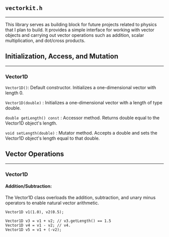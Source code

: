 ## `vectorkit.h`

---

This library serves as building block for future projects related to physics that
I plan to build. It provides a simple interface for working with vector objects and
carrying out vector operations such as addition, scalar multiplication, and dot/cross
products.

## Initialization, Access, and Mutation

---

### Vector1D

`Vector1D()`: Default constructor. Initializes a one-dimensional vector with length 0.

`Vector1D(double)` : Initializes a one-dimensional vector with a length of type double.

`double getLength() const` : Accessor method. Returns double equal to the Vector1D object's length.

`void setLength(double)` : Mutator method. Accepts a double and sets the Vector1D object's length equal to that double.


## Vector Operations

---

### Vector1D

#### Addition/Subtraction:

The Vector1D class overloads the addition, subtraction, and unary minus operators to enable natural vector arithmetic. 

    Vector1D v1(1.0), v2(0.5);

    Vector1D v3 = v1 + v2; // v3.getLength() == 1.5
    Vector1D v4 = v1 - v2; // v4.
    Vector1D v5 = v1 + (-v2); 


